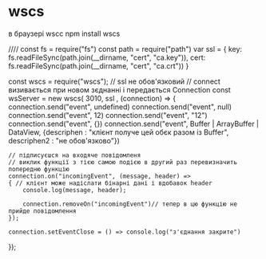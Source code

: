 # wscs
в браузері wscc
npm install wscs

////
const fs = require("fs")
const path = require("path")
 var ssl = { 
        key: fs.readFileSync(path.join(__dirname, "cert", "ca.key")),
        cert: fs.readFileSync(path.join(__dirname, "cert", "ca.crt")) 
    }    


const wscs = require("wscs");
// ssl не обов'язковий 
// connect визивається при новом зєднанні і передається Connection
const wsServer =  new wscs( 3010, ssl , (connection)  =>
{
    connection.send("event", undefined)
    connection.send("event", null)
    connection.send("event", 12)
    connection.send("event", "12")
    connection.send("event", {})
    connection.send("event", Buffer | ArrayBuffer | DataView, {descriphen  : "клієнт получе цей обєк разом із Buffer", descriphen2 : "не обов'язково"})


    
    
    
    // підписуєшся на входяче повідомленя
    // виклик функції з тією самою подією в другий раз перевизначить попередню функцію
    connection.on("incomingEvent", (message, header) =>
    { // клієнт може надіслати бінарні дані і вдобавок header
        console.log(message, header);

        connection.removeOn("incomingEvent")// тепер в цю функцію не прийде повідомлення
    });

    connection.setEventClose = () => console.log("з'єднання закрите")
});

